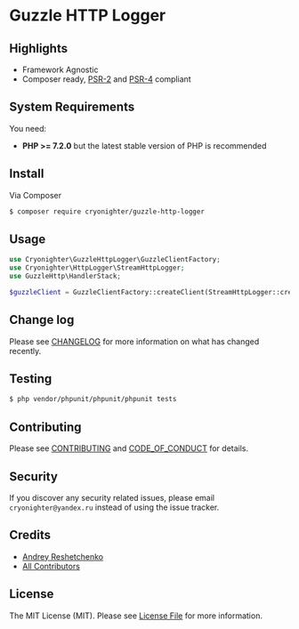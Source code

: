 # Guzzle HTTP Logger

## Highlights

- Framework Agnostic
- Composer ready, [PSR-2][] and [PSR-4][] compliant

## System Requirements

You need:

- **PHP >= 7.2.0** but the latest stable version of PHP is recommended

## Install

Via Composer

``` bash
$ composer require cryonighter/guzzle-http-logger
```

## Usage

``` php
use Cryonighter\GuzzleHttpLogger\GuzzleClientFactory;
use Cryonighter\HttpLogger\StreamHttpLogger;
use GuzzleHttp\HandlerStack;

$guzzleClient = GuzzleClientFactory::createClient(StreamHttpLogger::create(), HandlerStack::create(), ['http_errors' => false]);
```

## Change log

Please see [CHANGELOG](CHANGELOG.md) for more information on what has changed recently.

## Testing

``` bash
$ php vendor/phpunit/phpunit/phpunit tests
```

## Contributing

Please see [CONTRIBUTING](CONTRIBUTING.md) and [CODE_OF_CONDUCT](CODE_OF_CONDUCT.md) for details.

## Security

If you discover any security related issues, please email `cryonighter@yandex.ru` instead of using the issue tracker.

## Credits

- [Andrey Reshetchenko][link-author]
- [All Contributors][link-contributors]

## License

The MIT License (MIT). Please see [License File](LICENSE) for more information.

[PSR-2]: http://www.php-fig.org/psr/psr-2/
[PSR-4]: http://www.php-fig.org/psr/psr-4/

[ico-version]: https://img.shields.io/packagist/v/cryonighter/guzzle-http-logger.svg?style=flat-square
[ico-license]: https://img.shields.io/badge/license-MIT-brightgreen.svg?style=flat-square
[ico-travis]: https://img.shields.io/travis/cryonighter/guzzle-http-logger/master.svg?style=flat-square
[ico-scrutinizer]: https://img.shields.io/scrutinizer/coverage/g/cryonighter/guzzle-http-logger.svg?style=flat-square
[ico-code-quality]: https://img.shields.io/scrutinizer/g/cryonighter/guzzle-http-logger.svg?style=flat-square
[ico-downloads]: https://img.shields.io/packagist/dt/cryonighter/guzzle-http-logger.svg?style=flat-square

[link-packagist]: https://packagist.org/packages/cryonighter/guzzle-http-logger
[link-travis]: https://travis-ci.org/cryonighter/guzzle-http-logger
[link-scrutinizer]: https://scrutinizer-ci.com/g/cryonighter/guzzle-http-logger/code-structure
[link-code-quality]: https://scrutinizer-ci.com/g/cryonighter/guzzle-http-logger
[link-downloads]: https://packagist.org/packages/cryonighter/guzzle-http-logger
[link-author]: https://github.com/cryonighter
[link-contributors]: ../../contributors

